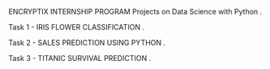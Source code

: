 ENCRYPTIX INTERNSHIP PROGRAM Projects on Data Science with Python .

Task 1 - IRIS FLOWER CLASSIFICATION .

Task 2 - SALES PREDICTION USING PYTHON .

Task 3 - TITANIC SURVIVAL PREDICTION .

